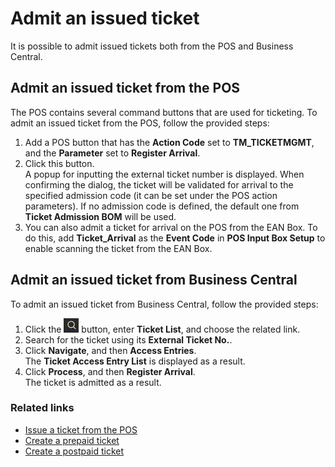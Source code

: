 # Admit an issued ticket

It is possible to admit issued tickets both from the POS and Business Central. 

## Admit an issued ticket from the POS

The POS contains several command buttons that are used for ticketing. To admit an issued ticket from the POS, follow the provided steps: 

1. Add a POS button that has the **Action Code** set to **TM_TICKETMGMT**, and the **Parameter** set to **Register Arrival**. 
2. Click this button.    
   A popup for inputting the external ticket number is displayed. When confirming the dialog, the ticket will be validated for arrival to the specified admission code (it can be set under the POS action parameters). If no admission code is defined, the default one from **Ticket Admission BOM** will be used. 
3. You can also admit a ticket for arrival on the POS from the EAN Box. To do this, add **Ticket_Arrival** as the **Event Code** in **POS Input Box Setup** to enable scanning the ticket from the EAN Box. 

## Admit an issued ticket from Business Central

To admit an issued ticket from Business Central, follow the provided steps: 

1. Click the ![Lightbulb that opens the Tell Me feature](../../../images/Icons/Lightbulb_icon.png "Tell Me what you want to do") button, enter **Ticket List**, and choose the related link.   
2. Search for the ticket using its **External Ticket No.**.
3. Click **Navigate**, and then **Access Entries**.    
   The **Ticket Access Entry List** is displayed as a result.
4. Click **Process**, and then **Register Arrival**.   
   The ticket is admitted as a result.

### Related links

- [Issue a ticket from the POS](issue_ticket_from_pos.md)
- [Create a prepaid ticket](create_prepaid_ticket.md)
- [Create a postpaid ticket](create_postpaid_ticket.md)